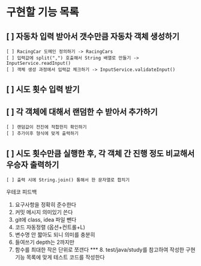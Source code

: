 # 구현할 기능 목록

## [ ] 자동차 입력 받아서 갯수만큼 자동차 객체 생성하기
    [ ] RacingCar 도메인 정의하기 -> RacingCars
    [ ] 입력값에 split(",") 호출해서 String 배열로 만들기 -> InputService.readInput()
    [ ] 객체 생성 과정에서 입력값 체크하기 -> InputService.validateInput()

## [ ] 시도 횟수 입력 받기

## [ ] 각 객체에 대해서 랜덤한 수 받아서 추가하기
    [ ] 랜덤값이 전진에 적합한지 확인하기
    [ ] 추가이후 형식에 맞게 출력하기

## [ ] 시도 횟수만큼 실행한 후, 각 객체 간 진행 정도 비교해서 우승자 출력하기
    [ ] 출력 시에 String.join() 통해서 한 문자열로 합치기



우테코 피드백
1. 요구사항을 정확히 준수한다
2. 커밋 메시지 의미있기 쓴다
3. git에 class, idea 파일 뺀다
4. 코드 자동정렬 (옵션+컨트롤+L)
5. 변수명 안 짧아도 되니 의미를 충분히
6. 들여쓰기 depth는 2까지만
7. 함수를 최대한 작은 단위로 쪼갠다
   *** 8. test/java/study를 참고하여 작성한 구현 기능 목록에 맞게 테스트 코드를 작성한다